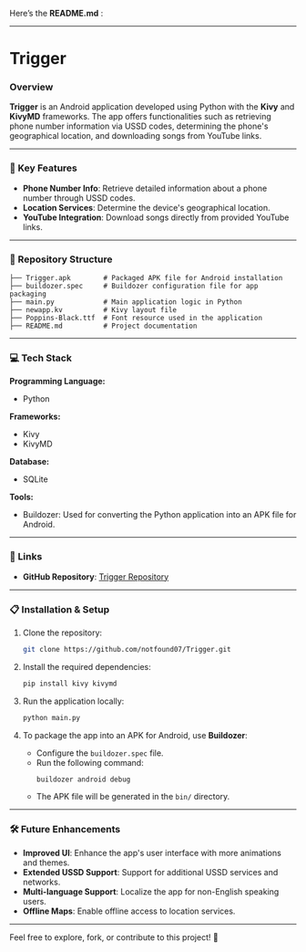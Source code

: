 Here’s the **README.md** :  

---

# Trigger  

### Overview  
**Trigger** is an Android application developed using Python with the **Kivy** and **KivyMD** frameworks. The app offers functionalities such as retrieving phone number information via USSD codes, determining the phone's geographical location, and downloading songs from YouTube links.  

---

### 🌟 Key Features  
- **Phone Number Info**: Retrieve detailed information about a phone number through USSD codes.  
- **Location Services**: Determine the device's geographical location.  
- **YouTube Integration**: Download songs directly from provided YouTube links.  

---

### 📂 Repository Structure  

```plaintext  
├── Trigger.apk        # Packaged APK file for Android installation  
├── buildozer.spec     # Buildozer configuration file for app packaging  
├── main.py            # Main application logic in Python  
├── newapp.kv          # Kivy layout file  
├── Poppins-Black.ttf  # Font resource used in the application  
├── README.md          # Project documentation  
```  

---

### 💻 Tech Stack  

**Programming Language:**  
- Python  

**Frameworks:**  
- Kivy  
- KivyMD  

**Database:**  
- SQLite  

**Tools:**  
- Buildozer: Used for converting the Python application into an APK file for Android.  

---

### 🔗 Links  
- **GitHub Repository**: [Trigger Repository](https://github.com/notfound07/Trigger)  

---

### 📋 Installation & Setup  

1. Clone the repository:  
   ```bash  
   git clone https://github.com/notfound07/Trigger.git  
   ```  

2. Install the required dependencies:  
   ```bash  
   pip install kivy kivymd  
   ```  

3. Run the application locally:  
   ```bash  
   python main.py  
   ```  

4. To package the app into an APK for Android, use **Buildozer**:  
   - Configure the `buildozer.spec` file.  
   - Run the following command:  
     ```bash  
     buildozer android debug  
     ```  
   - The APK file will be generated in the `bin/` directory.  

---

### 🛠️ Future Enhancements  
- **Improved UI**: Enhance the app's user interface with more animations and themes.  
- **Extended USSD Support**: Support for additional USSD services and networks.  
- **Multi-language Support**: Localize the app for non-English speaking users.  
- **Offline Maps**: Enable offline access to location services.  

---

Feel free to explore, fork, or contribute to this project! 🚀  

